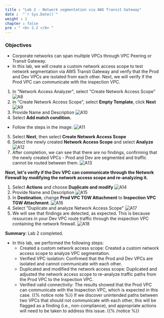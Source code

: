 ```yaml
---
title : "Lab 2 - Network segmentation via AWS Transit Gateway"
date :  "`r Sys.Date()`" 
weight : 2
chapter : false
pre : " <b> 2.2 </b> "
---
```

### Objectives
- Corporate networks can span multiple VPCs through VPC Peering or Transit Gateway.
- In this lab, we will create a custom network access scope to test network segmentation via AWS Transit Gateway and verify that the Prod and Dev VPCs are isolated from each other. Next, we will verify if the Prod VPC can communicate with the inspection VPC.

1. In "Network Access Analyzer", select "Create Network Access Scope"
![A8](/images/1/A8.png)
2. In "Create Network Access Scope", select **Empty Template**, click **Next**
![A9](/images/1/A9.png)
3. Provide Name and Description
![A10](/images/1/A10.png)
4. Select **Add match condition.**
- Follow the steps in the image:
![A11](/images/1/A11.png)
5. Select **Next**, then select **Create Network Access Scope**
6. Select the newly created **Network Access Scope** and select **Analyze**
![A12](/images/1/A12.png)
7. After completion, we can see that there are no findings, confirming that the newly created VPCs - Prod and Dev are segmented and traffic cannot be routed between them.
![A13](/images/1/A13.png)

**Next, let's verify if the Dev VPC can communicate through the Network Firewall by modifying the network access scope and re-analyzing it.**

1. Select **Actions** and choose **Duplicate and modify**
![A14](/images/1/A14.png)
2. Provide Name and Description
![A15](/images/1/A15.png)
3. In **Destination**, change **Prod VPC TGW Attachment** to **Inspection VPC TGW Attachment**.
![A16](/images/1/A16.png)
4. Select "Duplicate and analyze Network Access Scope"
![A17](/images/1/A17.png)
5. We will see that findings are detected, as expected. This is because resources in your Dev VPC route traffic through the inspection VPC containing the network firewall.
![A18](/images/1/A18.png)

**Summary**: Lab 2 completed.
- In this lab, we performed the following steps:
  - Created a custom network access scope: Created a custom network access scope to analyze VPC segmentation.
  - Verified VPC isolation: Confirmed that the Prod and Dev VPCs are isolated and cannot communicate with each other.
  - Duplicated and modified the network access scope: Duplicated and adjusted the network access scope to re-analyze traffic paths from the Prod VPC to the Inspection VPC.
  - Verified valid connectivity: The results showed that the Prod VPC can communicate with the Inspection VPC, which is expected in this case.
{{% notice note %}}
If we discover unintended paths between two VPCs that should not communicate with each other, this will be flagged as a finding (i.e., non-compliance), and appropriate actions will need to be taken to address this issue.
{{% /notice %}}